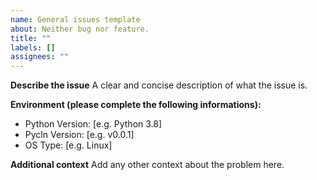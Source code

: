 ```yaml
---
name: General issues template
about: Neither bug nor feature.
title: ""
labels: []
assignees: ""
---
```


<!-- Feel free to remove any unnecessary part ;-) -->

**Describe the issue** A clear and concise description of what the issue is.

**Environment (please complete the following informations):**

- Python Version: [e.g. Python 3.8]
- Pycln Version: [e.g. v0.0.1]
- OS Type: [e.g. Linux]

**Additional context** Add any other context about the problem here.
